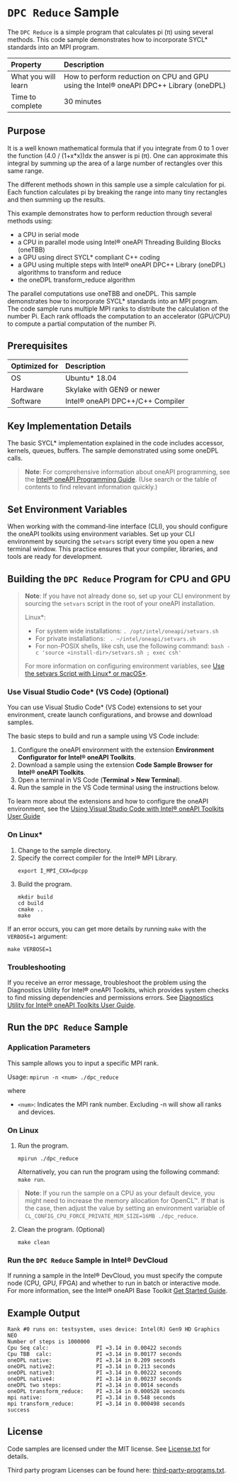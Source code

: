 ﻿# `DPC Reduce` Sample

The `DPC Reduce` is a simple program that calculates pi (&pi;) using several methods. This code sample demonstrates how to incorporate SYCL* standards into an MPI program.

| Property                | Description
|:---                     |:---
| What you will learn     | How to perform reduction on CPU and GPU using the Intel® oneAPI DPC++ Library (oneDPL)
| Time to complete        | 30 minutes

## Purpose
It is a well known mathematical formula that if you integrate from 0 to 1 over the function (4.0 / (1+x*x))dx the answer is pi (&pi;). One can approximate this integral by summing up the area of a large number of rectangles over this same range.

The different methods shown in this sample use a simple calculation for pi. Each function calculates pi by breaking the range into many tiny rectangles and then summing up the results.

This example demonstrates how to perform reduction through several methods using:
- a CPU in serial mode
- a CPU in parallel mode using Intel® oneAPI Threading Building Blocks (oneTBB)
- a GPU using direct SYCL* compliant C++ coding
- a GPU using multiple steps with Intel® oneAPI DPC++ Library (oneDPL) algorithms to transform and reduce
- the oneDPL transform_reduce algorithm

The parallel computations use oneTBB and oneDPL. This sample demonstrates how to incorporate SYCL* standards into an MPI program. The code sample runs multiple MPI ranks to distribute the calculation of the number Pi. Each rank offloads the computation to an accelerator (GPU/CPU) to compute a partial computation of the number Pi.

## Prerequisites
| Optimized for         | Description
|:---                   |:---
| OS	                  | Ubuntu* 18.04
| Hardware	            | Skylake with GEN9 or newer
| Software	            | Intel® oneAPI DPC++/C++ Compiler

## Key Implementation Details
The basic SYCL* implementation explained in the code includes accessor,
kernels, queues, buffers. The sample demonstrated using some oneDPL calls.

> **Note**: For comprehensive information about oneAPI programming, see the [Intel® oneAPI Programming Guide](https://software.intel.com/en-us/oneapi-programming-guide). (Use search or the table of contents to find relevant information quickly.)

## Set Environment Variables
When working with the command-line interface (CLI), you should configure the oneAPI toolkits using environment variables. Set up your CLI environment by sourcing the `setvars` script every time you open a new terminal window. This practice ensures that your compiler, libraries, and tools are ready for development.

## Building the `DPC Reduce` Program for CPU and GPU
> **Note**: If you have not already done so, set up your CLI
> environment by sourcing  the `setvars` script in the root of your oneAPI installation.
>
> Linux*:
> - For system wide installations: `. /opt/intel/oneapi/setvars.sh`
> - For private installations: ` . ~/intel/oneapi/setvars.sh`
> - For non-POSIX shells, like csh, use the following command: `bash -c 'source <install-dir>/setvars.sh ; exec csh'`
>
> For more information on configuring environment variables, see [Use the setvars Script with Linux* or macOS*](https://www.intel.com/content/www/us/en/develop/documentation/oneapi-programming-guide/top/oneapi-development-environment-setup/use-the-setvars-script-with-linux-or-macos.html).

### Use Visual Studio Code* (VS Code) (Optional)
You can use Visual Studio Code* (VS Code) extensions to set your environment,
create launch configurations, and browse and download samples.

The basic steps to build and run a sample using VS Code include:
 1. Configure the oneAPI environment with the extension **Environment Configurator for Intel® oneAPI Toolkits**.
 2. Download a sample using the extension **Code Sample Browser for Intel® oneAPI Toolkits**.
 3. Open a terminal in VS Code (**Terminal > New Terminal**).
 4. Run the sample in the VS Code terminal using the instructions below.

To learn more about the extensions and how to configure the oneAPI environment, see the 
[Using Visual Studio Code with Intel® oneAPI Toolkits User Guide](https://www.intel.com/content/www/us/en/develop/documentation/using-vs-code-with-intel-oneapi/top.html)

### On Linux*
1. Change to the sample directory.
2. Specify the correct compiler for the Intel® MPI Library.
   ```
   export I_MPI_CXX=dpcpp
   ```
2. Build the program.
   ```
   mkdir build
   cd build
   cmake ..
   make
   ```
If an error occurs, you can get more details by running `make` with
the `VERBOSE=1` argument:
```
make VERBOSE=1
```
### Troubleshooting
If you receive an error message, troubleshoot the problem using the Diagnostics Utility for Intel® oneAPI Toolkits, which provides system checks to find missing
dependencies and permissions errors. See [Diagnostics Utility for Intel® oneAPI Toolkits User Guide](https://www.intel.com/content/www/us/en/develop/documentation/diagnostic-utility-user-guide/top.html).

## Run the `DPC Reduce` Sample
### Application Parameters
This sample allows you to input a specific MPI rank.

Usage: `mpirun -n <num> ./dpc_reduce`

where

- `<num>`: Indicates the MPI rank number. Excluding  -n <num> will show all ranks and devices.

### On Linux
1. Run the program.
   ```
   mpirun ./dpc_reduce
   ```
   Alternatively, you can run the program using the following command: `make run`.

> **Note**: If you run the sample on a CPU as your default device, you might need to increase
the memory allocation for OpenCL™. If that is the case, then adjust the value by setting an environment variable of `CL_CONFIG_CPU_FORCE_PRIVATE_MEM_SIZE=16MB ./dpc_reduce`.

2. Clean the program. (Optional)
   ```
   make clean
   ```

### Run the `DPC Reduce` Sample in Intel® DevCloud
If running a sample in the Intel® DevCloud, you must specify the compute node (CPU, GPU, FPGA) and whether to run in batch or interactive mode. For more information, see the Intel® oneAPI Base Toolkit [Get Started Guide](https://devcloud.intel.com/oneapi/get_started/).

## Example Output
```
Rank #0 runs on: testsystem, uses device: Intel(R) Gen9 HD Graphics NEO 
Number of steps is 1000000
Cpu Seq calc:               PI =3.14 in 0.00422 seconds
Cpu TBB  calc:              PI =3.14 in 0.00177 seconds
oneDPL native:              PI =3.14 in 0.209 seconds
oneDPL native2:             PI =3.14 in 0.213 seconds
oneDPL native3:             PI =3.14 in 0.00222 seconds
oneDPL native4:             PI =3.14 in 0.00237 seconds
oneDPL two steps:           PI =3.14 in 0.0014 seconds
oneDPL transform_reduce:    PI =3.14 in 0.000528 seconds
mpi native:                 PI =3.14 in 0.548 seconds
mpi transform_reduce:       PI =3.14 in 0.000498 seconds
success
```

## License
Code samples are licensed under the MIT license. See
[License.txt](https://github.com/oneapi-src/oneAPI-samples/blob/master/License.txt) for details.

Third party program Licenses can be found here: [third-party-programs.txt](https://github.com/oneapi-src/oneAPI-samples/blob/master/third-party-programs.txt).